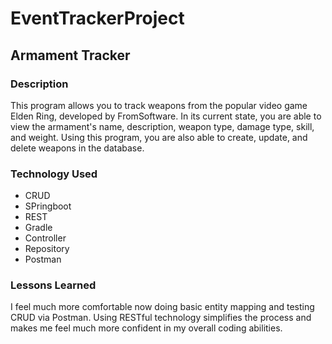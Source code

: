 # EventTrackerProject

## Armament Tracker

### Description

This program allows you to track weapons from the popular video game Elden Ring, developed by FromSoftware. In its current state, you are able to view the armament's name, description, weapon type, damage type, skill, and weight. Using this program, you are also able to create, update, and delete weapons in the database.

### Technology Used

* CRUD
* SPringboot
* REST
* Gradle
* Controller
* Repository
* Postman

### Lessons Learned

I feel much more comfortable now doing basic entity mapping and testing CRUD via Postman. Using RESTful technology simplifies the process and makes me feel much more confident in my overall coding abilities. 

